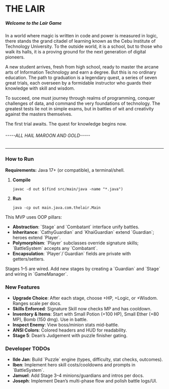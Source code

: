 <h1>THE LAIR</h1>
<h5>Welcome to the Lair Game</h5>

In a world where magic is written in code and power is measured in logic, there stands the grand citadel of learning known as the Cebu Institute of Technology University. To the outside world, it is a school, but to those who walk its halls, it is a proving ground for the next generation of digital pioneers.

A new student arrives, fresh from high school, ready to master the arcane arts of Information Technology and earn a degree. But this is no ordinary education. The path to graduation is a legendary quest, a series of seven great trials, each overseen by a formidable instructor who guards their knowledge with skill and wisdom.

To succeed, one must journey through realms of programming, conquer challenges of data, and command the very foundations of technology. The greatest tests lie not in simple exams, but in battles of wit and creativity against the masters themselves.

The first trial awaits. The quest for knowledge begins now.

<h6> -----ALL HAIL MAROON AND GOLD-----</h6>

<hr/>

<h3>How to Run</h3>

<p><b>Requirements:</b> Java 17+ (or compatible), a terminal/shell.</p>

<ol>
<li><b>Compile</b>
<pre><code>javac -d out $(find src/main/java -name "*.java")
</code></pre>
</li>
<li><b>Run</b>
<pre><code>java -cp out main.java.com.thelair.Main
</code></pre>
</li>
</ol>

<p>
This MVP uses OOP pillars:
<ul>
<li><b>Abstraction</b>: `Stage<T extends Guardian>` and `Combatant` interface unify battles.</li>
<li><b>Inheritance</b>: `CathyGuardian` and `KhaiGuardian` extend `Guardian`; heroes extend `Player`.</li>
<li><b>Polymorphism</b>: `Player` subclasses override signature skills; `BattleSystem` accepts any `Combatant`.</li>
<li><b>Encapsulation</b>: `Player`/`Guardian` fields are private with getters/setters.</li>
</ul>
</p>

<p>Stages 1–5 are wired. Add new stages by creating a `Guardian` and `Stage` and wiring in `GameManager`.</p>

<h3>New Features</h3>
<ul>
<li><b>Upgrade Choice</b>: After each stage, choose +HP, +Logic, or +Wisdom. Ranges scale per docs.</li>
<li><b>Skills Enforced</b>: Signature Skill now checks MP and has cooldown.</li>
<li><b>Inventory & Items</b>: Start with Small Potion (+100 HP), Small Ether (+80 MP), Bomb (150 dmg). Use in battle.</li>
<li><b>Inspect Enemy</b>: View boss/minion stats mid-battle.</li>
<li><b>ANSI Colors</b>: Colored headers and HUD for readability.</li>
<li><b>Stage 5</b>: Dean’s Judgement with puzzle finisher gating.</li>
</ul>

<h3>Developer TODOs</h3>
<ul>
<li><b>Ilde Jan</b>: Build `Puzzle` engine (types, difficulty, stat checks, outcomes).</li>
<li><b>Iben</b>: Implement hero skill costs/cooldowns and prompts in `BattleSystem`.</li>
<li><b>Jamuel</b>: Add Stage 3–4 minions/guardians and intros per docs.</li>
<li><b>Joseph</b>: Implement Dean’s multi-phase flow and polish battle logs/UI.</li>
</ul>
